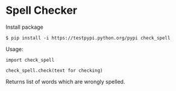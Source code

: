 # Spell Checker

Install package 

    $ pip install -i https://testpypi.python.org/pypi check_spell

Usage:

    import check_spell
    
    check_spell.check(text for checking)
    
Returns list of words which are wrongly spelled.
